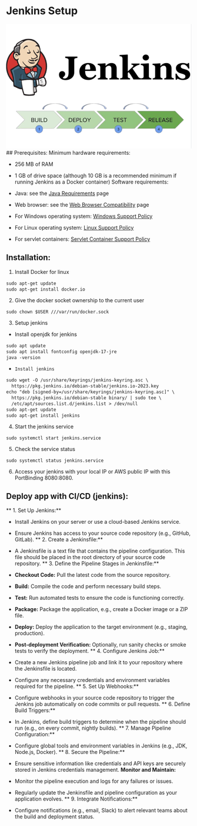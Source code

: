 # Jenkins Setup
<img src = "jenkins-viwe.png">
## Prerequisites:
Minimum hardware requirements:

- 256 MB of RAM
- 1 GB of drive space (although 10 GB is a recommended minimum if running Jenkins as a Docker container)
Software requirements:

- Java: see the [﻿Java Requirements](https://www.jenkins.io/doc/book/platform-information/support-policy-java/)  page
- Web browser: see the [﻿Web Browser Compatibility](https://www.jenkins.io/doc/administration/requirements/web-browsers/)  page
- For Windows operating system: [﻿Windows Support Policy](https://www.jenkins.io/doc/administration/requirements/windows/) 
- For Linux operating system: [﻿Linux Support Policy](https://www.jenkins.io/doc/book/platform-information/support-policy-linux/) 
- For servlet containers: [﻿Servlet Container Support Policy](https://www.jenkins.io/doc/book/platform-information/support-policy-servlet-containers/) 
## Installation:
 1. Install Docker for linux

```
﻿sudo apt-get update
sudo apt-get install docker.io
```
 2. Give the docker socket ownership to the current user

```
sudo chown $USER ///var/run/docker.sock
```
 3. Setup jenkins

-    Install openjdk for jenkins
```
sudo apt update
sudo apt install fontconfig openjdk-17-jre
java -version    
```
-     Install jenkins
```
sudo wget -O /usr/share/keyrings/jenkins-keyring.asc \
  https://pkg.jenkins.io/debian-stable/jenkins.io-2023.key
echo "deb [signed-by=/usr/share/keyrings/jenkins-keyring.asc]" \
  https://pkg.jenkins.io/debian-stable binary/ | sudo tee \
  /etc/apt/sources.list.d/jenkins.list > /dev/null
sudo apt-get update
sudo apt-get install jenkins
```
 4. Start the jenkins service

```
sudo systemctl start jenkins.service 
```
 5. Check the service status

```
sudo systemctl status jenkins.service
```
  6. Access your jenkins with your local IP or AWS public IP with this PortBinding 8080:8080.



## Deploy app with CI/CD (jenkins):


** 1. Set Up Jenkins:**

- Install Jenkins on your server or use a cloud-based Jenkins service.
- Ensure Jenkins has access to your source code repository (e.g., GitHub, GitLab).
** 2. Create a Jenkinsfile:**

- A Jenkinsfile is a text file that contains the pipeline configuration. This file should be placed in the root directory of your source code repository.
** 3. Define the Pipeline Stages in Jenkinsfile:**

- **Checkout Code:** Pull the latest code from the source repository.
- **Build:** Compile the code and perform necessary build steps.
- **Test:** Run automated tests to ensure the code is functioning correctly.
- **Package:** Package the application, e.g., create a Docker image or a ZIP file.
- **Deploy:** Deploy the application to the target environment (e.g., staging, production).
- **Post-deployment Verification:** Optionally, run sanity checks or smoke tests to verify the deployment.
** 4. Configure Jenkins Job:**

- Create a new Jenkins pipeline job and link it to your repository where the Jenkinsfile is located.
- Configure any necessary credentials and environment variables required for the pipeline.
** 5. Set Up Webhooks:**

- Configure webhooks in your source code repository to trigger the Jenkins job automatically on code commits or pull requests.
** 6. Define Build Triggers:**

- In Jenkins, define build triggers to determine when the pipeline should run (e.g., on every commit, nightly builds).
** 7. Manage Pipeline Configuration:**

- Configure global tools and environment variables in Jenkins (e.g., JDK, Node.js, Docker).
** 8. Secure the Pipeline:**

- Ensure sensitive information like credentials and API keys are securely stored in Jenkins credentials management.
**Monitor and Maintain:**

- Monitor the pipeline execution and logs for any failures or issues.
- Regularly update the Jenkinsfile and pipeline configuration as your application evolves.
** 9. Integrate Notifications:**

- Configure notifications (e.g., email, Slack) to alert relevant teams about the build and deployment status.


